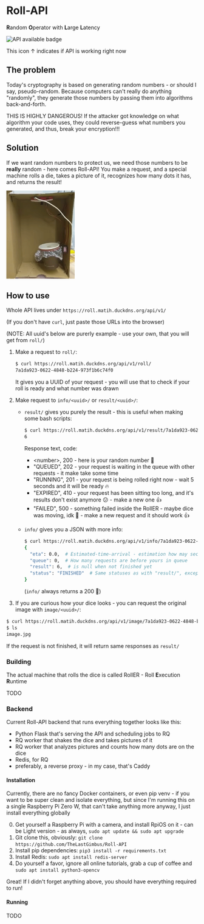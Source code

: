 # Roll-API

**R**andom
**O**perator with
**L**arge
**L**atency

![API available badge](https://img.shields.io/website?down_color=red&label=API&up_color=green&url=https%3A%2F%2Froll.matih.duckdns.org%2Fapi%2Fv1%2F)

This icon ↑ indicates if API is working right now 

## The problem

Today's cryptography is based on generating random numbers - or should I say, pseudo-random. Because computers can't
really do anything "randomly", they generate those numbers by passing them into algorithms back-and-forth.

THIS IS HIGHLY DANGEROUS! If the attacker got knowledge on what algorithm your code uses, they could reverse-guess what
numbers you generated, and thus, break your encryption!!!

## Solution

If we want random numbers to protect us, we need those numbers to be **really** random - here comes Roll-API!
You make a request, and a special machine rolls a die, takes a picture of it, recognizes how many dots it has, and
returns the result!

![Roller working](images/roller_working.gif)

## How to use

Whole API lives under `https://roll.matih.duckdns.org/api/v1/`

(If you don't have `curl`, just paste those URLs into the browser)

(NOTE: All uuid's below are purerly example - use your own, that you will get from `roll/`)

1. Make a request to `roll/`:

   ```bash
   $ curl https://roll.matih.duckdns.org/api/v1/roll/
   7a1da923-0622-4848-b224-973f1b6c74f0
   ```
   It gives you a UUID of your request - you will use that to check if your roll is ready and what number was drawn
2. Make request to `info/<uuid>/` or `result/<uuid>/`:

   - `result/` gives you purely the result - this is useful when making some bash scripts:
      ```bash
      $ curl https://roll.matih.duckdns.org/api/v1/result/7a1da923-0622-4848-b224-973f1b6c74f0/
      6
      ```
      Response text, code:
       - \<number\>, 200 - here is your random number :tada:
       - "QUEUED", 202 - your request is waiting in the queue with other requests - it make take some time
       - "RUNNING", 201 - your request is being rolled right now - wait 5 seconds and it will be ready :fire:
       - "EXPIRED", 410 - your request has been sitting too long, and it's results don't exist anymore :confused: - make a
         new one :+1:
       - "FAILED", 500 - something failed inside the RollER - maybe dice was moving, idk :shrug: - make a new request and
         it should work :+1:

   - `info/` gives you a JSON with more info:
      ```bash
      $ curl https://roll.matih.duckdns.org/api/v1/info/7a1da923-0622-4848-b224-973f1b6c74f0/
      {
        "eta": 0.0,  # Estimated-time-arrival - estimation how may seconds have left for your request to finish
        "queue": 0,  # How many requests are before yours in queue
        "result": 6,  # is null when not finished yet
        "status": "FINISHED"  # Same statuses as with "result/", except it's "FINISHED" instead of a number
      }
      ```
      (`info/` always returns a 200 :eyes:)

3. If you are curious how your dice looks - you can request the original image with `image/<uuid>/`:

  ```bash
  $ curl https://roll.matih.duckdns.org/api/v1/image/7a1da923-0622-4848-b224-973f1b6c74f0/ > image.jpg
  $ ls
  image.jpg
  ```

If the request is not finished, it will return same responses as `result/`

### Building

The actual machine that rolls the dice is called RollER - Roll **E**xecution **R**untime

TODO

### Backend

Current Roll-API backend that runs everything together looks like this:

- Python Flask that's serving the API and scheduling jobs to RQ
- RQ worker that shakes the dice and takes pictures of it
- RQ worker that analyzes pictures and counts how many dots are on the dice
- Redis, for RQ
- preferably, a reverse proxy - in my case, that's Caddy

#### Installation

Currently, there are no fancy Docker containers, or even pip venv - if you want to be super clean and isolate
everything, but since I'm running this on a single Raspberry Pi Zero W, that can't take anything more anyway, I just
install everything globally

0. Get yourself a Raspberry Pi with a camera, and install RpiOS on it - can be Light version - as
   always, `sudo apt update && sudo apt upgrade`
1. Git clone this, obviously: `git clone https://github.com/TheLastGimbus/Roll-API`
2. Install pip dependencies: `pip3 install -r requirements.txt`
3. Install Redis: `sudo apt install redis-server`
4. Do yourself a favor, ignore all online tutorials, grab a cup of coffee and `sudo apt install python3-opencv`

Great! If I didn't forget anything above, you should have everything required to run!

#### Running

TODO
